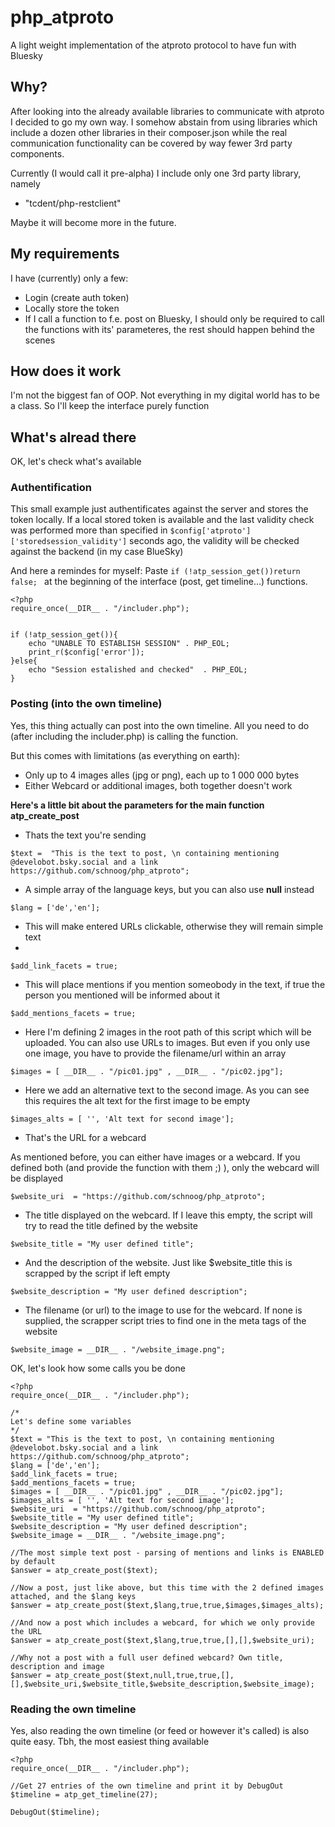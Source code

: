 # php_atproto

A light weight implementation of the atproto protocol to have fun with Bluesky

## Why?
After looking into the already available libraries to communicate with atproto I decided to go my own way.
I somehow abstain from using libraries which include a dozen other libraries in their composer.json while the real communication functionality can be covered by way fewer 3rd party components.

Currently (I would call it pre-alpha) I include only one 3rd party library, namely

* "tcdent/php-restclient"

Maybe it will become more in the future. 

## My requirements
I have (currently) only a few:
* Login (create auth token)
* Locally store the token
* If I call a function to f.e. post on Bluesky, I should only be required to call the functions with its' parameteres, the rest should happen behind the scenes

## How  does it work
I'm not the biggest fan of OOP. Not everything in my digital world has to be a class. So I'll keep the interface purely function

## What's alread there
OK, let's check what's available

### Authentification

This small example just authentificates against the server and stores the token locally. If a local stored token is available and the last validity check was performed more than specified in `$config['atproto']['storedsession_validity']` seconds ago, the validity will be checked against the backend (in my case BlueSky)

And here a remindes for myself:
Paste `if (!atp_session_get())return false; `
at the beginning of the interface (post, get timeline...) functions.

```
<?php 
require_once(__DIR__ . "/includer.php");


if (!atp_session_get()){
    echo "UNABLE TO ESTABLISH SESSION" . PHP_EOL;
    print_r($config['error']);
}else{
    echo "Session estalished and checked"  . PHP_EOL;
}
```

### Posting (into the own timeline)

Yes, this thing actually can post into the own timeline. 
All you need to do (after including the includer.php) is calling the function.

But this comes with limitations (as everything on earth):

* Only up to 4 images alles (jpg or png), each up to 1 000 000 bytes
* Either Webcard or additional images, both together doesn't work

**Here's a little bit about the parameters for the main function atp_create_post**

* Thats the text you're sending

`$text =  "This is the text to post, \n containing mentioning @develobot.bsky.social and a link https://github.com/schnoog/php_atproto";`  

* A simple array of the language keys, but you can also use **null** instead

`$lang = ['de','en'];`  

* This will make entered URLs clickable, otherwise they will remain simple text
* 
`$add_link_facets = true;` 

* This will place mentions if you mention someobody in the text, if true the person you mentioned will be informed about it

`$add_mentions_facets = true;`  

* Here I'm defining 2 images in the root path of this script which will be uploaded. You can also use URLs to images. But even if you only use one image, you have to provide the filename/url within an array 

`$images = [ __DIR__ . "/pic01.jpg" , __DIR__ . "/pic02.jpg"];` 

* Here we add an alternative text to the second image. As you can see this requires the alt text for the first image to be empty

`$images_alts = [ '', 'Alt text for second image'];` 

* That's the URL for a webcard

As mentioned before, you can either have images or a webcard. If you defined both (and provide the function with them ;) ), only the webcard will be displayed

`$website_uri  = "https://github.com/schnoog/php_atproto";` 

* The title displayed on the webcard. If I leave this empty, the script will try to read the title defined by the website

`$website_title = "My user defined title";`

* And the description of the website. Just like $website_title this is scrapped by the script if left empty

`$website_description = "My user defined description";` 

* The filename (or url) to the image to use for the webcard. If none is supplied, the scrapper script tries to find one in the meta tags of the website


`$website_image = __DIR__ . "/website_image.png";` 

OK, let's look how some calls you be done

```
<?php 
require_once(__DIR__ . "/includer.php");

/*
Let's define some variables
*/
$text = "This is the text to post, \n containing mentioning @develobot.bsky.social and a link https://github.com/schnoog/php_atproto";
$lang = ['de','en'];
$add_link_facets = true;
$add_mentions_facets = true;
$images = [ __DIR__ . "/pic01.jpg" , __DIR__ . "/pic02.jpg"];  
$images_alts = [ '', 'Alt text for second image']; 
$website_uri  = "https://github.com/schnoog/php_atproto"; 
$website_title = "My user defined title"; 
$website_description = "My user defined description";
$website_image = __DIR__ . "/website_image.png"; 

//The most simple text post - parsing of mentions and links is ENABLED by default
$answer = atp_create_post($text);

//Now a post, just like above, but this time with the 2 defined images attached, and the $lang keys
$answer = atp_create_post($text,$lang,true,true,$images,$images_alts);

//And now a post which includes a webcard, for which we only provide the URL
$answer = atp_create_post($text,$lang,true,true,[],[],$website_uri);

//Why not a post with a full user defined webcard? Own title, description and image
$answer = atp_create_post($text,null,true,true,[],[],$website_uri,$website_title,$website_description,$website_image);

```

### Reading the own timeline

Yes, also reading the own timeline (or feed or however it's called) is also quite easy. Tbh, the most easiest thing available



```
<?php 
require_once(__DIR__ . "/includer.php");

//Get 27 entries of the own timeline and print it by DebugOut
$timeline = atp_get_timeline(27);

DebugOut($timeline);

```












